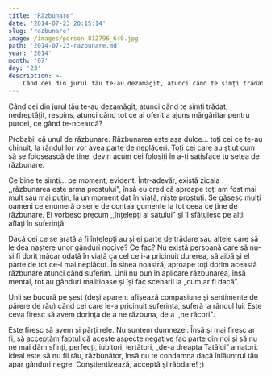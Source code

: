 ```yaml
---
title: "Răzbunare"
date: '2014-07-23 20:15:14'
slug: 'razbunare'
image: /images/person-812796_640.jpg
path: '2014-07-23-razbunare.md'
year: '2014'
month: '07'
day: '23'
description: >-
    Când cei din jurul tău te-au dezamăgit, atunci când te simți trădat, nedreptățit, respins, atunci când tot ce ai oferit a ajuns mărgăritar pentru purcei, ce gând te-ncearcă?Probabil că unul de răzbun
---
```

<div class="kg-card-markdown"><p>Când cei din jurul tău te-au dezamăgit, atunci când te simți trădat, nedreptățit, respins, atunci când tot ce ai oferit a ajuns mărgăritar pentru purcei, ce gând te-ncearcă?</p>
<p>Probabil că unul de răzbunare. Răzbunarea este așa dulce... toți cei ce te-au chinuit, la rândul lor vor avea parte de neplăceri. Toți cei care au știut cum să se folosească de tine, devin acum cei folosiți în a-ți satisface tu setea de răzbunare.</p>
<p>Ce bine te simți... pe moment, evident. Într-adevăr, există zicala ,,răzbunarea este arma prostului", însă eu cred că aproape toți am fost mai mult sau mai puțin, la un moment dat în viață, niște prostuți. Se găsesc mulți oameni ce enumeră o serie de contaargumente la tot ceea ce ține de răzbunare. Ei vorbesc precum ,,înțelepți ai satului" și îi sfătuiesc pe alții aflați în suferință.</p>
<p>Dacă cei ce se arată a fi înțelepți au și ei parte de trădare sau altele care să le dea naștere unor gânduri nocive? Ce fac? Nu există persoană care să nu-și fi dorit măcar odată în viață ca cel ce i-a pricinuit durerea, să aibă și el parte de tot ce-i mai neplăcut. În sinea noastră, aproape toți dorim această răzbunare atunci când suferim. Unii nu pun în aplicare răzbunarea, însă mental, tot au gânduri malițioase și își fac scenarii la „cum ar fi dacă”.</p>
<p>Unii se bucură pe șest (deși aparent afișează compasiune și sentimente de părere de rău) când cel care le-a pricinuit suferința, suferă la rândul lui. Este ceva firesc să avem dorința de a ne răzbuna, de a ,,ne răcori".</p>
<p>Este firesc să avem și părți rele. Nu suntem dumnezei. Însă și mai firesc ar fi, să acceptăm faptul că aceste aspecte negative fac parte din noi și să nu ne mai dăm sfinți, perfecți, iubitori, iertători, „de-a dreapta Tatălui” amatori. Ideal este să nu fii rău, răzbunător, însă nu te condamna dacă înlăuntrul tău apar gânduri negre. Conștientizează, acceptă și răbdare! ;)</p>
</div>
    